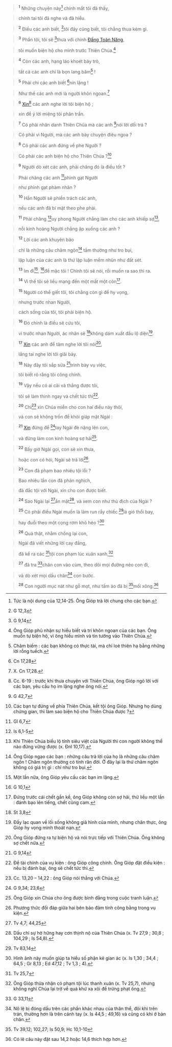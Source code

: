 > <sup><b>1</b></sup> Những chuyện này[^1] chính mắt tôi đã thấy,
>


> chính tai tôi đã nghe và đã hiểu.
>


> <sup><b>2</b></sup> Điều các anh biết, [^1*]tôi đây cũng biết, tôi chẳng thua kém gì.
>


> <sup><b>3</b></sup> Phần tôi, tôi sẽ [^2*]thưa với chính [Đấng Toàn Năng](),
>


> tôi muốn biện hộ cho mình trước Thiên Chúa.[^2]
>


> <sup><b>4</b></sup> Còn các anh, hạng láo khoét bày trò,
>


> tất cả các anh chỉ là bọn lang băm[^3] !
>


> <sup><b>5</b></sup> Phải chi các anh biết [^3*]nín lặng !
>


> Như thế các anh mới là người khôn ngoan.[^4]
>


> <sup><b>6</b></sup> [Xin]()[^5] các anh nghe lời tôi biện hộ ;
>


> xin để ý lời miệng tôi phân trần.
>


> <sup><b>7</b></sup> Có phải nhân danh Thiên Chúa mà các anh [^4*]nói lời dối trá ?
>


> Có phải vì Người, mà các anh bày chuyện điêu ngoa ?
>


> <sup><b>8</b></sup> Có phải các anh đứng về phe Người ?
>


> Có phải các anh biện hộ cho Thiên Chúa ?[^6]
>


> <sup><b>9</b></sup> Người dò xét các anh, phải chăng đó là điều tốt ?
>


> Phải chăng các anh [^5*]phỉnh gạt Người
>


> như phỉnh gạt phàm nhân ?
>


> <sup><b>10</b></sup> Hẳn Người sẽ phiền trách các anh,
>


> nếu các anh đã bí mật theo phe phái.
>


> <sup><b>11</b></sup> Phải chăng [^6*]uy phong Người chẳng làm cho các anh khiếp sợ[^7],
>


> nỗi kinh hoàng Người chẳng ập xuống các anh ?
>


> <sup><b>12</b></sup> Lời các anh khuyên bảo
>


> chỉ là những câu châm ngôn[^8] tầm thường như tro bụi,
>


> lập luận của các anh là thứ lập luận mềm nhũn như đất sét.
>


> <sup><b>13</b></sup> Im đi[^9], [^7*]để mặc tôi ! Chính tôi sẽ nói, rồi muốn ra sao thì ra.
>


> <sup><b>14</b></sup> Vì thế tôi sẽ liều mạng đến một mất một còn[^10].
>


> <sup><b>15</b></sup> Người có thể giết tôi, tôi chẳng còn gì để hy vọng,
>


> nhưng trước nhan Người,
>


> cách sống của tôi, tôi phải biện hộ.
>


> <sup><b>16</b></sup> Đó chính là điều sẽ cứu tôi,
>


> vì trước nhan Người, ác nhân sẽ [^8*]không dám xuất đầu lộ diện[^11].
>


> <sup><b>17</b></sup> [Xin]() các anh để tâm nghe lời tôi nói[^12],
>


> lắng tai nghe lời tôi giãi bày.
>


> <sup><b>18</b></sup> Này đây tôi sắp sửa [^9*]trình bày vụ việc,
>


> tôi biết rõ rằng tôi công chính.
>


> <sup><b>19</b></sup> Vậy nếu có ai cãi và thắng được tôi,
>


> tôi sẽ làm thinh ngay và chết tức thì[^13].
>


> <sup><b>20</b></sup> Chỉ[^14] xin Chúa miễn cho con hai điều này thôi,
>


> và con sẽ không trốn để khỏi giáp mặt Ngài :
>


> <sup><b>21</b></sup> [Xin]() đừng để [^10*]tay Ngài đè nặng lên con,
>


> và đừng làm con kinh hoàng sợ hãi[^15].
>


> <sup><b>22</b></sup> Bấy giờ Ngài gọi, con sẽ xin thưa,
>


> hoặc con có hỏi, Ngài sẽ trả lời[^16].
>


> <sup><b>23</b></sup> Con đã phạm bao nhiêu tội lỗi ?
>


> Bao nhiêu lần con đã phản nghịch,
>


> đã đắc tội với Ngài, xin cho con được biết.
>


> <sup><b>24</b></sup> Sao Ngài lại [^11*]ẩn mặt[^17], và xem con như thù địch của Ngài ?
>


> <sup><b>25</b></sup> Có phải điều Ngài muốn là làm run rẩy chiếc [^12*]lá gió thổi bay,
>


> hay đuổi theo một cọng rơm khô héo ?[^18]
>


> <sup><b>26</b></sup> Quả thật, nhằm chống lại con,
>


> Ngài đã viết những lời cay đắng,
>


> đã kể ra các [^13*]tội con phạm lúc xuân xanh,[^19]
>


> <sup><b>27</b></sup> đã tra [^14*]chân con vào cùm, theo dõi mọi đường nẻo con đi,
>


> và dò xét mọi dấu chân[^20] con bước.
>


> <sup><b>28</b></sup> Con người mục nát như gỗ mọt, như tấm áo đã bị [^15*]mối xông.[^21]
>

[^1]: Tức là nội dung của 12,14-25. Ông Gióp trả lời chung cho các bạn.
[^2]: Ông Gióp phủ nhận sự hiểu biết và trí khôn ngoan của các bạn. Ông muốn tự biện hộ, vì ông hiểu mình và tin tưởng vào Thiên Chúa.
[^3]: Châm biếm : các bạn không có thực tài, mà chỉ loè thiên hạ bằng những lời rỗng tuếch.
[^4]: X. Cn 17,28.
[^5]: Cc. 6-19 : trước khi thưa chuyện với Thiên Chúa, ông Gióp ngỏ lời với các bạn, yêu cầu họ im lặng nghe ông nói.
[^6]: Các bạn tự đứng về phía Thiên Chúa, kết tội ông Gióp. Nhưng họ dùng chứng gian, thì làm sao biện hộ cho Thiên Chúa được ?
[^7]: Khi Thiên Chúa biểu lộ tính siêu việt của Người thì con người không thể nào đứng vững được (x. Đnl 10,17).
[^8]: Ông Gióp ngạo các bạn : những câu trả lời của họ là những câu châm ngôn ! Châm ngôn thường có tính răn đời. Ở đây lại là thứ châm ngôn không có giá trị gì : chỉ như tro bụi.
[^9]: Một lần nữa, ông Gióp yêu cầu các bạn im lặng.
[^10]: Đứng trước cái chết gần kề, ông Gióp không còn sợ hãi, thử liều một lần : đánh bạo lên tiếng, chết cũng cam.
[^11]: Đầy lạc quan về lối sống không giả hình của mình, nhưng chân thực, ông Gióp hy vọng mình thoát nạn.
[^12]: Ông Gióp đứng ra tự biện hộ và nói trực tiếp với Thiên Chúa. Ông không sợ chết nữa.
[^13]: Đề tài chính của vụ kiện : ông Gióp công chính. Ông Gióp đặt điều kiện : nếu bị đánh bại, ông sẽ chết tức thì.
[^14]: Cc. 13,20 – 14,22 : ông Gióp nói thẳng với Chúa.
[^15]: Ông Gióp xin Chúa cho ông được bình đẳng trong cuộc tranh luận.
[^16]: Phương thức đối đáp giữa hai bên bảo đảm tính công bằng trong vụ kiện.
[^17]: Dấu chỉ sự hờ hững hay cơn thịnh nộ của Thiên Chúa (x. Tv 27,9 ; 30,8 ; 104,29 ; Is 54,8).
[^18]: Hình ảnh này muốn giúp ta hiểu số phận kẻ gian ác (x. Is 1,30 ; 34,4 ; 64,5 ; Gr 8,13 ; Ed 47,12 ; Tv 1,3 ; 4).
[^19]: Ông Gióp thừa nhận có phạm tội lúc thanh xuân (x. Tv 25,7), nhưng không nghĩ Chúa lại trở về quá khứ xa xôi để trừng phạt ông.
[^20]: Nô lệ bị đóng dấu trên các phần khác nhau của thân thể, đôi khi trên trán, thường hơn là trên cánh tay (x. Is 44,5 ; 49,16) và cũng có khi ở bàn chân.
[^21]: Có lẽ câu này đặt sau 14,2 hoặc 14,6 thích hợp hơn.
[^1*]: G 12,3
[^2*]: G 9,14
[^3*]: Cn 17,28
[^4*]: G 42,7
[^5*]: Gl 6,7
[^6*]: Is 6,1-5
[^7*]: G 10,1
[^8*]: St 3,8
[^9*]: G 9,14
[^10*]: G 9,34; 23,6
[^11*]: Tv 4,7; 44,25
[^12*]: Tv 83,14
[^13*]: Tv 25,7
[^14*]: G 33,11
[^15*]: Tv 39,12; 102,27; Is 50,9; Hc 10,1-10